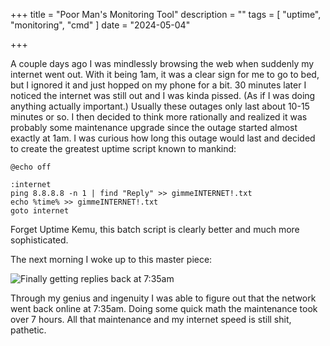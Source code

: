 +++
title = "Poor Man's Monitoring Tool"
description = ""
tags = [
    "uptime", "monitoring", "cmd"
]
date = "2024-05-04"

+++

A couple days ago I was mindlessly browsing the web when suddenly my internet went out. With it being 1am, it was a clear sign for me to go to bed, but I ignored it and just hopped on my phone for a bit. 30 minutes later I noticed the internet was still out and I was kinda pissed. (As if I was doing anything actually important.) Usually these outages only last about 10-15 minutes or so. I then decided to think more rationally and realized it was probably some maintenance upgrade since the outage started almost exactly at 1am. I was curious how long this outage would last and decided to create the greatest uptime script known to mankind:

```
@echo off

:internet
ping 8.8.8.8 -n 1 | find "Reply" >> gimmeINTERNET!.txt
echo %time% >> gimmeINTERNET!.txt
goto internet
```

Forget Uptime Kemu, this batch script is clearly better and much more sophisticated. 

The next morning I woke up to this master piece:

![Finally getting replies back at 7:35am](/poor_man_uptime/uptime.png)

Through my genius and ingenuity I was able to figure out that the network went back online at 7:35am. Doing some quick math the maintenance took over 7 hours. All that maintenance and my internet speed is still shit, pathetic. 